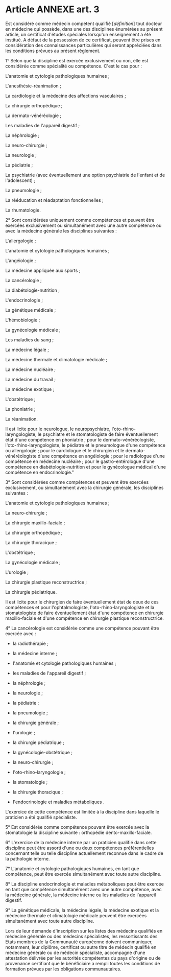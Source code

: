 # Article ANNEXE art. 3

Est considéré comme médecin compétent qualifié [*définition*] tout docteur en médecine qui possède, dans une des disciplines énumérées au présent article, un certificat d'études spéciales lorsqu'un enseignement a été institué. A défaut de la possession de ce certificat, peuvent être prises en considération des connaissances particulières qui seront appréciées dans les conditions prévues au présent règlement.

1° Selon que la discipline est exercée exclusivement ou non, elle est considérée comme spécialité ou compétence. C'est le cas pour :

L'anatomie et cytologie pathologiques humaines ;

L'anesthésie-réanimation ;

La cardiologie et la médecine des affections vasculaires ;

La chirurgie orthopédique ;

La dermato-vénéréologie ;

Les maladies de l'appareil digestif ;

La néphrologie ;

La neuro-chirurgie ;

La neurologie ;

La pédiatrie ;

La psychiatrie (avec éventuellement une option psychiatrie de l'enfant et de l'adolescent) ;

La pneumologie ;

La rééducation et réadaptation fonctionnelles ;

La rhumatologie.

2° Sont considérées uniquement comme compétences et peuvent être exercées exclusivement ou simultanément avec une autre compétence ou avec la médecine générale les disciplines suivantes :

L'allergologie ;

L'anatomie et cytologie pathologiques humaines ;

L'angéiologie ;

La médecine appliquée aux sports ;

La cancérologie ;

La diabétologie-nutrition ;

L'endocrinologie ;

La génétique médicale ;

L'hémobiologie ;

La gynécologie médicale ;

Les maladies du sang ;

La médecine légale ;

La médecine thermale et climatologie médicale ;

La médecine nucléaire ;

La médecine du travail ;

La médecine exotique ;

L'obstétrique ;

La phoniatrie ;

La réanimation.

Il est licite pour le neurologue, le neuropsychiatre, l'oto-rhino-laryngologiste, le psychiatre et le stomatologiste de faire éventuellement état d'une compétence en phoniatrie ; pour le dermato-vénéréologiste, l'oto-rhino-laryngologiste, le pédiatre et le pneumologue d'une compétence ou allergologie ; pour le cardiologue et le chirurgien et le dermato-vénéréologiste d'une compétence en angéiologie ; pour le radiologue d'une compétence en médecine nucléaire ; pour le gastro-entérologue d'une compétence en diabétologie-nutrition et pour le gynécologue médical d'une compétence en endocrinologie."

3° Sont considérées comme compétences et peuvent être exercées exclusivement, ou simultanément avec la chirurgie générale, les disciplines suivantes :

L'anatomie et cytologie pathologiques humaines ;

La neuro-chirurgie ;

La chirurgie maxillo-faciale ;

La chirurgie orthopédique ;

La chirurgie thoracique ;

L'obstétrique ;

La gynécologie médicale ;

L'urologie ;

La chirurgie plastique reconstructrice ;

La chirurgie pédiatrique.

Il est licite pour le chirurgien de faire éventuellement état de deux de ces compétences et pour l'ophtalmologiste, l'oto-rhino-laryngologiste et la stomatologiste de faire éventuellement état d'une compétence en chirurgie maxillo-faciale et d'une compétence en chirurgie plastique reconstructrice.

4° La cancérologie est considérée comme une compétence pouvant être exercée avec :

- la radiothérapie ;

- la médecine interne ;

- l'anatomie et cytologie pathologiques humaines ;

- les maladies de l'appareil digestif ;

- la néphrologie ;

- la neurologie ;

- la pédiatrie ;

- la pneumologie ;

- la chirurgie générale ;

- l'urologie ;

- la chirurgie pédiatrique ;

- la gynécologie-obstétrique ;

- la neuro-chirurgie ;

- l'oto-rhino-laryngologie ;

- la stomatologie ;

- la chirurgie thoracique ;

- l'endocrinologie et maladies métaboliques .

L'exercice de cette compétence est limitée à la discipline dans laquelle le praticien a été qualifié spécialiste.

5° Est considérée comme compétence pouvant être exercée avec la stomatologie la discipline suivante : orthopédie dento-maxillo-faciale.

6° L'exercice de la médecine interne par un praticien qualifié dans cette discipline peut être assorti d'une ou deux compétences préférentielles concernant telle ou telle discipline actuellement reconnue dans le cadre de la pathologie interne.

7° L'anatomie et cytologie pathologiques humaines, en tant que compétence, peut être exercée simultanément avec toute autre discipline.

8° La discipline endocrinologie et maladies métaboliques peut être exercée en tant que compétence simultanément avec une autre compétence, avec la médecine générale, la médecine interne ou les maladies de l'appareil digestif.

9° La génétique médicale, la médecine légale, la médecine exotique et la médecine thermale et climatologie médicale peuvent être exercées simultanément avec toute autre discipline.

Lors de leur demande d'inscription sur les listes des médecins qualifiés en médecine générale ou des médecins spécialistes, les ressortissants des Etats membres de la Communauté européenne doivent communiquer, notamment, leur diplôme, certificat ou autre titre de médecin qualifié en médecine générale ou de médecin spécialiste, accompagné d'une attestation délivrée par les autorités compétentes du pays d'origine ou de provenance certifiant que le bénéficiaire a rempli toutes les conditions de formation prévues par les obligations communautaires.
